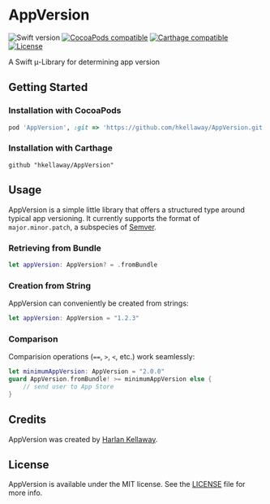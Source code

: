 # AppVersion 
![Swift version](https://img.shields.io/badge/Swift-5.0-orange.svg)
[![CocoaPods compatible](https://img.shields.io/badge/CocoaPods-compatible-brightgreen.svg)](https://github.com/CocoaPods/CocoaPods)
[![Carthage compatible](https://img.shields.io/badge/Carthage-compatible-brightgreen.svg)](https://github.com/Carthage/Carthage)
[![License](https://img.shields.io/badge/License-MIT-lightgrey.svg)](https://github.com/hkellaway/AppVersion/blob/trunk/LICENSE)

A Swift μ-Library for determining app version

## Getting Started

### Installation with CocoaPods

```ruby
pod 'AppVersion', :git => 'https://github.com/hkellaway/AppVersion.git', :branch => 'trunk'
```

### Installation with Carthage

```
github "hkellaway/AppVersion"
```

## Usage

AppVersion is a simple little library that offers a structured type around typical app versioning. It currently supports the format of `major.minor.patch`, a subspecies of [Semver](https://semver.org/).

### Retrieving from Bundle

``` swift
let appVersion: AppVersion? = .fromBundle
```

### Creation from String

AppVersion can conveniently be created from strings:

``` swift
let appVersion: AppVersion = "1.2.3"
```

### Comparison

Comparision operations (`==`, `>`, `<`, etc.) work seamlessly:

``` swift
let minimumAppVersion: AppVersion = "2.0.0"
guard AppVersion.fromBundle! >= minimumAppVersion else {
    // send user to App Store
}
```

## Credits

AppVersion was created by [Harlan Kellaway](http://hkellaway.github.io).

## License

AppVersion is available under the MIT license. See the [LICENSE](https://github.com/hkellaway/AppVersion/blob/trunk/LICENSE) file for more info.

